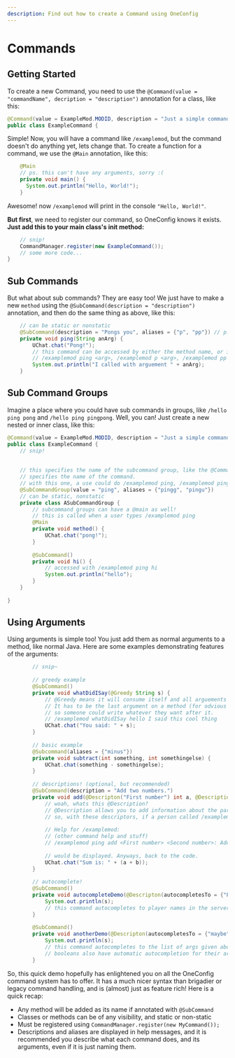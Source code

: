 ```yaml
---
description: Find out how to create a Command using OneConfig
---
```


# Commands

## Getting Started

To create a new Command, you need to use the `@Command(value = "commandName", decription = "description")` annotation for a class, like this:

```java
@Command(value = ExampleMod.MODID, description = "Just a simple command")
public class ExampleCommand {
```

Simple! Now, you will have a command like `/examplemod`, but the command doesn't do anything yet, lets change that. To create a function for a command, we use the `@Main` annotation, like this:

```java
    @Main
    // ps. this can't have any arguments, sorry :(
    private void main() {
      System.out.println("Hello, World!");
    }
```

Awesome! now `/examplemod` will print in the console `"Hello, World!"`.&#x20;

**But first**, we need to register our command, so OneConfig knows it exists. **Just add this to your main class's init method:**

```java
    // snip!
    CommandManager.register(new ExampleCommand());
    // some more code...
}
```

## Sub Commands

But what about sub commands? They are easy too! We just have to make a new `method` using the `@SubCommand(description = "description")` annotation, and then do the same thing as above, like this:

```java
    // can be static or nonstatic
    @SubCommand(description = "Pongs you", aliases = {"p", "pp"}) // p.s. the args are optional!
    private void ping(String anArg) {
        UChat.chat("Pong!");
        // this command can be accessed by either the method name, or its aliases; e.g:
        // /examplemod ping <arg>, /examplemod p <arg>, /examplemod pp <arg>
        System.out.println("I called with arguement " + anArg);
    }
```



## Sub Command Groups

Imagine a place where you could have sub commands in groups, like `/hello ping pong` and `/hello ping pingpong`. Well, you can! Just create a new nested or inner class, like this:

```java
@Command(value = ExampleMod.MODID, description = "Just a simple command")
public class ExampleCommand {
    // snip!
    
    
    // this specifies the name of the subcommand group, like the @Command annotation
    // specifies the name of the command.
    // with this one, a use could do /examplemod ping, /examplemod pingg, or /examplemod pingu to access this.
    @SubCommandGroup(value = "ping", aliases = {"pingg", "pingu"})
    // can be static, nonstatic
    private class ASubCommandGroup {
        // subcommand groups can have a @main as well!
        // this is called when a user types /examplemod ping 
        @Main
        private void method() {
            UChat.chat("pong!");
        }
        
        @SubCommand()
        private void hi() {
            // accessed with /examplemod ping hi
            System.out.println("hello");
        }
    }
    
}
```

## Using Arguments

Using arguments is simple too! You just add them as normal arguments to a method, like normal Java. Here are some examples demonstrating features of the arguments:

```java
        // snip~
        
        // greedy example
        @SubCommand()
        private void whatDidISay(@Greedy String s) {
            // @Greedy means it will consume itself and all arguements after it.
            // It has to be the last argument on a method (for odvious reasons)
            // so someone could write whatever they want after it. 
            // /examplemod whatDidISay hello I said this cool thing
            UChat.chat("You said: " + s);
        }
        
        // basic example
        @Subcommand(aliases = {"minus"})
        private void subtract(int something, int somethingelse) {
            UChat.chat(something - somethingelse);
        }
        
        // descriptions! (optional, but recommended)
        @SubCommand(description = "Add two numbers.")
        private void add(@Descripton("First number") int a, @Description("Second number") int b) {
            // woah, whats this @Description?
            // @Description allows you to add information about the param to the user in the help message.
            // so, with these descriptors, if a person called /examplemod help:
            
            // Help for /examplemod:
            // (other command help and stuff)
            // /examplemod ping add <First number> <Second number>: Add two numbers.
            
            // would be displayed. Anyways, back to the code.
            UChat.chat("Sum is: " + (a + b));
        }
        
        // autocomplete!
        @SubCommand()
        private void autocompleteDemo(@Descripton(autocompletesTo = {"PLAYER"} String s) {
            System.out.println(s);
            // this command autocompletes to player names in the server right now (cool)
        }
        
        @SubCommand()
        private void anotherDemo(@Descripton(autocompletesTo = {"maybe", "call", "me"} String s) {
            System.out.println(s);
            // this command autocompletes to the list of args given above. ^
            // booleans also have automatic autocompletion for their args :)
        }
```

So, this quick demo hopefully has enlightened you on all the OneConfig command system has to offer. It has a much nicer syntax than brigadier or legacy command handling, and is (almost) just as feature rich! Here is a quick recap:

* Any method will be added as its name if annotated with `@SubCommand`
* Classes or methods can be of any visibility, and static or non-static
* Must be registered using `CommandManager.register(new MyCommand());`
* Descriptions and aliases are displayed in help messages, and it is recommended you describe what each command does, and its arguments, even if it is just naming them.
